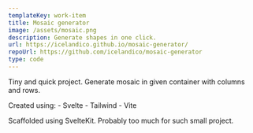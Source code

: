 ```yaml
---
templateKey: work-item
title: Mosaic generator
image: /assets/mosaic.png
description: Generate shapes in one click.
url: https://icelandico.github.io/mosaic-generator/
repoUrl: https://github.com/icelandico/mosaic-generator
type: code
---
```

T﻿iny and quick project. Generate mosaic in given container with columns and rows.

C﻿reated using:
-﻿ Svelte
-﻿ Tailwind
-﻿ Vite

S﻿caffolded using SvelteKit. Probably too much for such small project.
